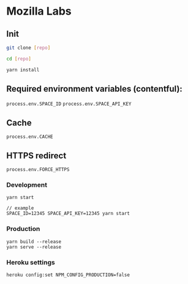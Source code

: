 # Mozilla Labs


## Init
```bash
git clone [repo]

cd [repo]

yarn install
```
## Required environment variables (contentful):
`process.env.SPACE_ID`
`process.env.SPACE_API_KEY`

## Cache
`process.env.CACHE`

## HTTPS redirect
`process.env.FORCE_HTTPS`


### Development
```
yarn start

// example
SPACE_ID=12345 SPACE_API_KEY=12345 yarn start
```


### Production
```
yarn build --release
yarn serve --release
```

### Heroku settings
`heroku config:set NPM_CONFIG_PRODUCTION=false`

